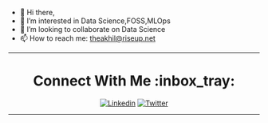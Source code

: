- 👋 Hi there,
- 👀 I’m interested in Data Science,FOSS,MLOps
- 💞️ I’m looking to collaborate on Data Science
- 📫 How to reach me: theakhil@riseup.net

<div align="center">

<hr>

  <h1>Connect With Me :inbox_tray: </h1>

[![Linkedin](https://img.shields.io/badge/LinkedIn-0077B5?style=for-the-badge&logo=linkedin&logoColor=white)](https://www.linkedin.com/in/theakhilb) [![Twitter](https://img.shields.io/badge/Twitter-1DA1F2?style=for-the-badge&logo=twitter&logoColor=white)](https://twitter.com/theakhilb)

</div>

<hr>
